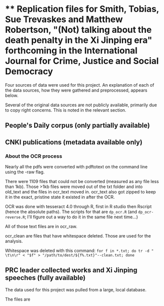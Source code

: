 ** Replication files for Smith, Tobias, Sue Trevaskes and Matthew Robertson, "(Not) talking about the death penalty in the Xi Jinping era" forthcoming in the International Journal for Crime, Justice and Social Democracy
=====================================

Four sources of data were used for this project. An explanation of each of the data sources, how they were gathered and preprocessed, appears below. 

Several of the original data sources are not publicly available, primarily due to copy right concerns. This is noted in the relevant section. 


## People's Daily corpus (only partially available)


## CNKI publications (metadata available only)


### About the OCR process
Nearly all the pdfs were converted with pdftotext on the command line using the -raw flag. 

There were 1109 files that could not be converted (measured as any file less than 1kb). Those >1kb files were moved out of the txt folder and into old_text and the files in ocr_text moved in. ocr_text also got zipped to keep it in the exact, pristine state it existed in after the OCR. 

OCR was done with tesseract 4.0 through R, first in R studio then Rscript (hence the absolute paths). The scripts for that are `dp_ocr.R` (and `dp_ocr-reverse.R`; I'll figure out a way to do it in the same file next time...)

All of those text files are in ocr_raw. 

ocr_clean are files that have whitespace deleted. Those are used for the analysis.

Whitespace was deleted with this command: 
`for f in *.txt; do tr -d " \t\n\r" < "$f" > "/path/to/dest/${f%.txt}"--clean.txt; done`





## PRC leader collected works and Xi Jinping speeches (fully available)






The data used for this project was pulled from a large, local database. 

The files are 



